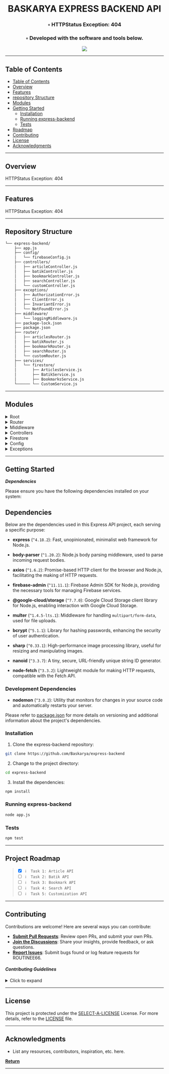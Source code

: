 <!---->

<div align="center">
    <h1>BASKARYA EXPRESS BACKEND API</h1>
    <h3>◦ HTTPStatus Exception: 404</h3>
    <h3>◦ Developed with the software and tools below.</h3>
</div>

<p align="center">
  <a href="https://skillicons.dev">
    <img src=https://skillicons.dev/icons?i=express,js,git,github />
  </a>
</p>

---

## Table of Contents

- [ Table of Contents](#-table-of-contents)
- [ Overview](#-overview)
- [ Features](#-features)
- [ repository Structure](#-repository-structure)
- [ Modules](#modules)
- [ Getting Started](#-getting-started)
  - [ Installation](#-installation)
  - [ Running express-backend](#-running-express-backend)
  - [ Tests](#-tests)
- [ Roadmap](#-roadmap)
- [ Contributing](#-contributing)
- [ License](#-license)
- [ Acknowledgments](#-acknowledgments)

---

## Overview

HTTPStatus Exception: 404

---

## Features

HTTPStatus Exception: 404

---

## Repository Structure

```sh
└── express-backend/
    ├── app.js
    ├── config/
    │   └── firebaseConfig.js
    ├── controllers/
    │   ├── articleController.js
    │   ├── batikController.js
    │   ├── bookmarkController.js
    │   ├── searchController.js
    │   └── customController.js
    ├── exceptions/
    │   ├── AuthorizationError.js
    │   ├── ClientError.js
    │   ├── InvariantError.js
    │   └── NotFoundError.js
    ├── middleware/
    │   └── loggingMiddleware.js
    ├── package-lock.json
    ├── package.json
    ├── router/
    │   ├── articlesRouter.js
    │   ├── batikRouter.js
    │   ├── bookmarkRouter.js
    │   ├── searchRouter.js
    │   └── customRouter.js
    ├── services/
    │   └── firestore/
    │       ├── ArticlesService.js
    │       ├── BatikService.js
    │       ├── BookmarksService.js
    └────── └── CustomService.js

```

---

## Modules

<details closed><summary>Root</summary>

| File                                                                                         | Summary                   |
| -------------------------------------------------------------------------------------------- | ------------------------- |
| [package-lock.json](https://github.com/Baskarya/express-backend/blob/main/package-lock.json) | HTTPStatus Exception: 404 |
| [app.js](https://github.com/Baskarya/express-backend/blob/main/app.js)                       | HTTPStatus Exception: 404 |
| [tesdb.js](https://github.com/Baskarya/express-backend/blob/main/tesdb.js)                   | HTTPStatus Exception: 404 |
| [package.json](https://github.com/Baskarya/express-backend/blob/main/package.json)           | HTTPStatus Exception: 404 |

</details>

<details closed><summary>Router</summary>

| File                                                                                                | Summary                   |
| --------------------------------------------------------------------------------------------------- | ------------------------- |
| [batikRouter.js](https://github.com/Baskarya/express-backend/blob/main/router/batikRouter.js)       | HTTPStatus Exception: 404 |
| [searchRouter.js](https://github.com/Baskarya/express-backend/blob/main/router/searchRouter.js)     | HTTPStatus Exception: 404 |
| [bookmarkRouter.js](https://github.com/Baskarya/express-backend/blob/main/router/bookmarkRouter.js) | HTTPStatus Exception: 404 |
| [articlesRouter.js](https://github.com/Baskarya/express-backend/blob/main/router/articlesRouter.js) | HTTPStatus Exception: 404 |

</details>

<details closed><summary>Middleware</summary>

| File                                                                                                          | Summary                   |
| ------------------------------------------------------------------------------------------------------------- | ------------------------- |
| [loggingMiddleware.js](https://github.com/Baskarya/express-backend/blob/main/middleware/loggingMiddleware.js) | HTTPStatus Exception: 404 |

</details>

<details closed><summary>Controllers</summary>

| File                                                                                                             | Summary                   |
| ---------------------------------------------------------------------------------------------------------------- | ------------------------- |
| [batikController.js](https://github.com/Baskarya/express-backend/blob/main/controllers/batikController.js)       | HTTPStatus Exception: 404 |
| [bookmarkController.js](https://github.com/Baskarya/express-backend/blob/main/controllers/bookmarkController.js) | HTTPStatus Exception: 404 |
| [articleController.js](https://github.com/Baskarya/express-backend/blob/main/controllers/articleController.js)   | HTTPStatus Exception: 404 |
| [searchController.js](https://github.com/Baskarya/express-backend/blob/main/controllers/searchController.js)     | HTTPStatus Exception: 404 |

</details>

<details closed><summary>Firestore</summary>

| File                                                                                                                | Summary                   |
| ------------------------------------------------------------------------------------------------------------------- | ------------------------- |
| [ArticlesService.js](https://github.com/Baskarya/express-backend/blob/main/services/firestore/ArticlesService.js)   | HTTPStatus Exception: 404 |
| [BookmarksService.js](https://github.com/Baskarya/express-backend/blob/main/services/firestore/BookmarksService.js) | HTTPStatus Exception: 404 |
| [BatikService.js](https://github.com/Baskarya/express-backend/blob/main/services/firestore/BatikService.js)         | HTTPStatus Exception: 404 |

</details>

<details closed><summary>Config</summary>

| File                                                                                                | Summary                   |
| --------------------------------------------------------------------------------------------------- | ------------------------- |
| [firebaseConfig.js](https://github.com/Baskarya/express-backend/blob/main/config/firebaseConfig.js) | HTTPStatus Exception: 404 |

</details>

<details closed><summary>Exceptions</summary>

| File                                                                                                            | Summary                   |
| --------------------------------------------------------------------------------------------------------------- | ------------------------- |
| [ClientError.js](https://github.com/Baskarya/express-backend/blob/main/exceptions/ClientError.js)               | HTTPStatus Exception: 404 |
| [AuthorizationError.js](https://github.com/Baskarya/express-backend/blob/main/exceptions/AuthorizationError.js) | HTTPStatus Exception: 404 |
| [InvariantError.js](https://github.com/Baskarya/express-backend/blob/main/exceptions/InvariantError.js)         | HTTPStatus Exception: 404 |
| [NotFoundError.js](https://github.com/Baskarya/express-backend/blob/main/exceptions/NotFoundError.js)           | HTTPStatus Exception: 404 |

</details>

---

## Getting Started

**_Dependencies_**

Please ensure you have the following dependencies installed on your system:

## Dependencies

Below are the dependencies used in this Express API project, each serving a specific purpose:

- **express** (`^4.18.2`): Fast, unopinionated, minimalist web framework for Node.js.
- **body-parser** (`^1.20.2`): Node.js body parsing middleware, used to parse incoming request bodies.

- **axios** (`^1.6.2`): Promise-based HTTP client for the browser and Node.js, facilitating the making of HTTP requests.

- **firebase-admin** (`^11.11.1`): Firebase Admin SDK for Node.js, providing the necessary tools for managing Firebase services.

- **@google-cloud/storage** (`^7.7.0`): Google Cloud Storage client library for Node.js, enabling interaction with Google Cloud Storage.

- **multer** (`^1.4.5-lts.1`): Middleware for handling `multipart/form-data`, used for file uploads.

- **bcrypt** (`^5.1.1`): Library for hashing passwords, enhancing the security of user authentication.

- **sharp** (`^0.33.1`): High-performance image processing library, useful for resizing and manipulating images.

- **nanoid** (`^3.3.7`): A tiny, secure, URL-friendly unique string ID generator.

- **node-fetch** (`^3.3.2`): Lightweight module for making HTTP requests, compatible with the Fetch API.

### Development Dependencies

- **nodemon** (`^3.0.2`): Utility that monitors for changes in your source code and automatically restarts your server.

Please refer to [package.json](https://github.com/Baskarya/express-backend/blob/main/package.json) for more details on versioning and additional information about the project's dependencies.

### Installation

1. Clone the express-backend repository:

```sh
git clone https://github.com/Baskarya/express-backend
```

2. Change to the project directory:

```sh
cd express-backend
```

3. Install the dependencies:

```sh
npm install
```

### Running express-backend

```sh
node app.js
```

### Tests

```sh
npm test
```

---

## Project Roadmap

> - [x] `ℹ️  Task 1: Article API`
> - [ ] `ℹ️  Task 2: Batik API`
> - [ ] `ℹ️  Task 3: Bookmark API`
> - [ ] `ℹ️  Task 4: Search API`
> - [ ] `ℹ️  Task 5: Customization API`

---

## Contributing

Contributions are welcome! Here are several ways you can contribute:

- **[Submit Pull Requests](https://github.com/Baskarya/express-backend/blob/main/CONTRIBUTING.md)**: Review open PRs, and submit your own PRs.
- **[Join the Discussions](https://github.com/Baskarya/express-backend/discussions)**: Share your insights, provide feedback, or ask questions.
- **[Report Issues](https://github.com/Baskarya/express-backend/issues)**: Submit bugs found or log feature requests for ROUTINEE66.

#### _Contributing Guidelines_

<details closed>
<summary>Click to expand</summary>

1. **Fork the Repository**: Start by forking the project repository to your GitHub account.
2. **Clone Locally**: Clone the forked repository to your local machine using a Git client.
   ```sh
   git clone <your-forked-repo-url>
   ```
3. **Create a New Branch**: Always work on a new branch, giving it a descriptive name.
   ```sh
   git checkout -b new-feature-x
   ```
4. **Make Your Changes**: Develop and test your changes locally.
5. **Commit Your Changes**: Commit with a clear and concise message describing your updates.
   ```sh
   git commit -m 'Implemented new feature x.'
   ```
6. **Push to GitHub**: Push the changes to your forked repository.
   ```sh
   git push origin new-feature-x
   ```
7. **Submit a Pull Request**: Create a PR against the original project repository. Clearly describe the changes and their motivations.

Once your PR is reviewed and approved, it will be merged into the main branch.

</details>

---

## License

This project is protected under the [SELECT-A-LICENSE](https://choosealicense.com/licenses) License. For more details, refer to the [LICENSE](https://choosealicense.com/licenses/) file.

---

## Acknowledgments

- List any resources, contributors, inspiration, etc. here.

[**Return**](#Top)

---
